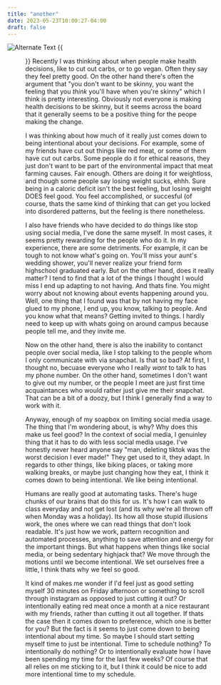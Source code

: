 ```yaml
---
title: "another"
date: 2023-05-23T10:00:27-04:00
draft: false
---
```

![Alternate Text](/images/test-img.jpg)
{{<figure src="test-img.png">}}
Recently I was thinking about when people make health decisions, like to cut out carbs, or to go vegan. Often they say they feel pretty good. On the other hand there's often the argument that "you don't want to be skinny, you want the feeling that you *think* you'll have when you're skinny" which I think is pretty interesting. Obviously not everyone is making health decisions to be skinny, but it seems across the board that it generally seems to be a positive thing for the peope making the change. 

I was thinking about how much of it really just comes down to being intentional about your decisions. For example, some of my friends have cut out things like red meat, or some of them have cut out carbs. Some people do it for ethical reasons, they just don't want to be part of the environmental impact that meat farming causes. Fair enough. Others are doing it for weightloss, and though some people say losing weight sucks, ehhh. Sure being in a caloric deficit isn't the best feeling, but losing weight DOES feel good. You feel accomplished, or succesful (of course, thats the same kind of thinking that can get you locked into disordered patterns, but the feeling is there nonetheless. 

I also have friends who have decided to do things like stop using social media, I've done the same myself. In most cases, it seems pretty rewarding for the people who do it. In my experience, there are some detriments. For example, it can be tough to not know what's going on. You'll miss your aunt's wedding shower, you'll never realize your friend form highschool graduated early. But on the other hand, does it really matter? I tend to find that a lot of the things I thought I would miss I end up adapting to not having. And thats fine. You might worry about not knowing about events happening around you. Well, one thing that I found was that by not having my face glued to my phone, I end up, you know, talking to people. And you know what that means? Getting invited to things. I hardly need to keep up with whats going on around campus because people tell me, and they invite me. 

Now on the other hand, there is also the inability to contanct people over social media, like I stop talking to the people whom I only communicate with via snapchat. Is that so bad? At first, I thought no, becuase everyone who I really *want* to talk to has my phone number. On the other hand, sometimes I don't want to give out my number, or the people I meet are just first time acquaintances who would rather just give me their snapchat. That can be a bit of a doozy, but I think I generally find a way to work with it. 

Anyway, enough of my soapbox on limiting social media usage. The thing that I'm wondering about, is why? Why does this make us feel good? In the context of social media, I genuinley thing that it has to do with less social media usage. I've honestly never heard anyone say "man, deleting tiktok was the worst decision I ever made!" They get used to it, they adapt. In regards to other things, like biking places, or taking more walking breaks, or maybe just changing how they eat, I think it comes down to being intentional. We like being intentional.

Humans are really good at automating tasks. There's huge chunks of our brains that do this for us. It's how I can walk to class everyday and not get lost (and its why we're all thrown off when Monday was a holiday). Its how all those stupid illusions work, the ones where we can read things that don't look readable. It's just how we work, pattern recognition and automated processes, anything to save attention and energy for the important things. But what happens when things like social media, or being sedentary highjack that? We move through the motions until we become intentional. We set ourselves free a little, I think thats why we feel so good. 

It kind of makes me wonder if I'd feel just as good setting myself 30 minutes on Friday afternoon or something to scroll through instagram as opposed to just cutting it out? Or intentionally eating red meat once a month at a nice restaurant with my friends, rather than cutting it out all together. If thats the case then it comes down to preference, which one is better for you? But the fact is it seems to just come down to being intentional about my time. So maybe I should start setting myself time to just be intentional. Time to schedule nothing? To intentionally do nothing? Or to intentionally evaluate how I have been spending my time for the last few weeks? Of course that all relies on me sticking to it, but I think it could be nice to add more intentional time to my schedule. 












